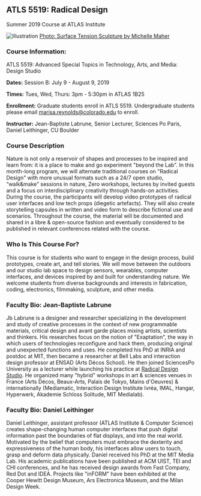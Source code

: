 ## ATLS 5519: Radical Design
Summer 2019 Course at ATLAS Institute

![Illustration](http://www.ceramicforms.com/wp-content/uploads/michelle-maher_ceramic_surface_tension-7.jpg)
[Photo: Surface Tension Sculpture by Michelle Maher](http://www.ceramicforms.com/portfolio-item/surface-tension/)

### Course Information:
ATLS 5519: Advanced Special Topics in Technology, Arts, and Media: Design Studio

**Dates:** Session B: July 9 - August 9, 2019

**Times:** Tues, Wed, Thurs: 3pm - 5:30pm in ATLAS 1B25

**Enrollment:** Graduate students enroll in ATLS 5519. Undergraduate students please email marisa.reynolds@colorado.edu to enroll.

**Instructor:** Jean-Baptiste Labrune, Senior Lecturer, Sciences Po Paris, Daniel Leithinger, CU Boulder

### Course Description
Nature is not only a reservoir of shapes and processes to be inspired and learn from: it is a place to make and go experiment "beyond the Lab". In this month-long program, we will alternate traditional courses on "Radical Design" with more unusual formats such as a 24/7 open studio, “walk&make” sessions in nature, Zero workshops, lectures by invited guests and a focus on interdisciplinary creativity through hands-on activities. During the course, the participants will develop video prototypes of radical user interfaces and low tech props (diegetic artefacts). They will also create storytelling capsules in written and video form to describe fictional use and scenarios. Throughout the course, the material will be documented and shared in a libre & open-source fashion and eventually considered to be published in relevant conferences related with the course.

### Who Is This Course For?
This course is for students who want to engage in the design process, build prototypes, create art, and tell stories. We will move between the outdoors and our studio lab space to design sensors, wearables, computer interfaces, and devices inspired by and built for understanding nature. We welcome students from diverse backgrounds and interests in fabrication, coding, electronics, filmmaking, sculpture, and other media.

### Faculty Bio: Jean-Baptiste Labrune
Jb Labrune is a designer and researcher specializing in the development and study of creative processes in the context of new programmable materials, critical design and avant garde places mixing artists, scientists and thinkers. His researches focus on the notion of "Exaptation", the way in which users of technologies reconfigure and hack them, producing original and unexpected functions and uses. 
He completed his PhD at INRIA and postdoc at MIT, then became a researcher at Bell Labs and interaction design professor at ENSAD (Arts Décos School). He then joined SciencesPo University as a lecturer while launching his practice at [Radical Design Studio](http://radicaldesign.eu/). He organized many "hybrid" workshops in art & sciences venues in France (Arts Décos, Beaux-Arts, Palais de Tokyo, Mains d'Oeuvres) & internationally (Mediamatic, Interaction Design Institute Ivréa, IMAL, Hangar, Hyperwerk, Akademie Schloss Solitude, MIT Medialab).

### Faculty Bio: Daniel Leithinger
Daniel Leithinger, assistant professor (ATLAS Institute & Computer Science) creates shape-changing human computer interfaces that push digital information past the boundaries of flat displays, and into the real world. Motivated by the belief that computers must embrace the dexterity and expressiveness of the human body, his interfaces allow users to touch, grasp and deform data physically. Daniel received his PhD at the MIT Media Lab. His academic publications have been published at ACM UIST, TEI and CHI conferences, and he has received design awards from Fast Company, Red Dot and IDEA. Projects like "inFORM" have been exhibited at the Cooper Hewitt Design Museum, Ars Electronica Museum, and the Milan Design Week.
